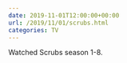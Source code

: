 ```yaml
---
date: 2019-11-01T12:00:00+00:00
url: /2019/11/01/scrubs.html
categories: TV
---
```

Watched Scrubs season 1-8.




